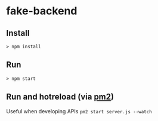 # fake-backend

## Install
`> npm install`

## Run
`> npm start`

## Run and hotreload (via [pm2](https://github.com/Unitech/pm2))
Useful when developing APIs
`pm2 start server.js --watch`
